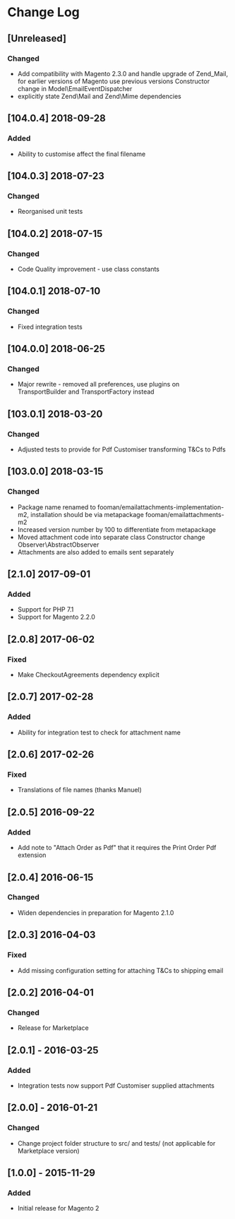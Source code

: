 # Change Log

## [Unreleased]
### Changed
- Add compatibility with Magento 2.3.0 and handle upgrade of Zend_Mail, for earlier versions of Magento use
previous versions
Constructor change in Model\EmailEventDispatcher
- explicitly state Zend\Mail and Zend\Mime dependencies

## [104.0.4] 2018-09-28
### Added
- Ability to customise affect the final filename

## [104.0.3] 2018-07-23
### Changed
- Reorganised unit tests

## [104.0.2] 2018-07-15
### Changed
- Code Quality improvement - use class constants

## [104.0.1] 2018-07-10
### Changed
- Fixed integration tests

## [104.0.0] 2018-06-25
### Changed
- Major rewrite - removed all preferences, use plugins on TransportBuilder and TransportFactory instead

## [103.0.1] 2018-03-20
### Changed
- Adjusted tests to provide for Pdf Customiser transforming T&Cs to Pdfs

## [103.0.0] 2018-03-15
### Changed
- Package name renamed to fooman/emailattachments-implementation-m2, installation should be via metapackage fooman/emailattachments-m2
- Increased version number by 100 to differentiate from metapackage
- Moved attachment code into separate class
Constructor change Observer\AbstractObserver
- Attachments are also added to emails sent separately

## [2.1.0] 2017-09-01
### Added
- Support for PHP 7.1
- Support for Magento 2.2.0

## [2.0.8] 2017-06-02
### Fixed
- Make CheckoutAgreements dependency explicit

## [2.0.7] 2017-02-28
### Added
- Ability for integration test to check for attachment name

## [2.0.6] 2017-02-26
### Fixed
- Translations of file names (thanks Manuel)

## [2.0.5] 2016-09-22
### Added
- Add note to "Attach Order as Pdf" that it requires the Print Order Pdf extension

## [2.0.4] 2016-06-15
### Changed
- Widen dependencies in preparation for Magento 2.1.0

## [2.0.3] 2016-04-03
### Fixed
- Add missing configuration setting for attaching T&Cs to shipping email

## [2.0.2] 2016-04-01
### Changed
- Release for Marketplace

## [2.0.1] - 2016-03-25
### Added
- Integration tests now support Pdf Customiser supplied attachments

## [2.0.0] - 2016-01-21
### Changed
- Change project folder structure to src/ and tests/ (not applicable for Marketplace version)

## [1.0.0] - 2015-11-29
### Added
- Initial release for Magento 2

